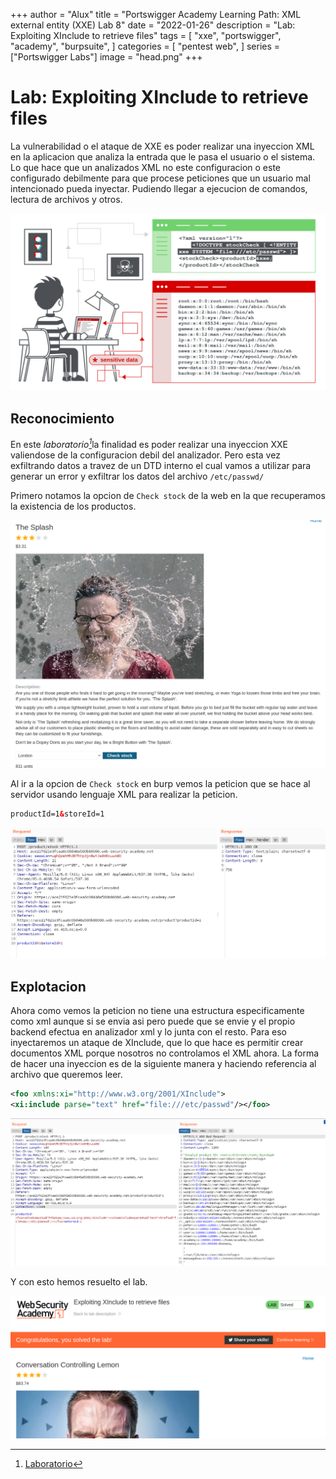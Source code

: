 +++
author = "Alux"
title = "Portswigger Academy Learning Path: XML external entity (XXE) Lab 8"
date = "2022-01-26"
description = "Lab: Exploiting XInclude to retrieve files"
tags = [
    "xxe",
    "portswigger",
    "academy",
    "burpsuite",
]
categories = [
    "pentest web",
]
series = ["Portswigger Labs"]
image = "head.png"
+++

# Lab: Exploiting XInclude to retrieve files

La vulnerabilidad o el ataque de XXE es poder realizar una inyeccion XML en la aplicacion que analiza la entrada que le pasa el usuario o el sistema. Lo que hace que un analizados XML no este configuracion o este configurado debilmente para que procese peticiones que un usuario mal intencionado pueda inyectar. Pudiendo llegar a ejecucion de comandos, lectura de archivos y otros.

![Proceso de XXE](xxe-injection.svg)

## Reconocimiento

En este <cite>laboratorio[^1]</cite>la finalidad es poder realizar una inyeccion XXE valiendose de la configuracion debil del analizador. Pero esta vez exfiltrando datos a travez de un DTD interno el cual vamos a utilizar para generar un error y exfiltrar los datos del archivo `/etc/passwd/`

Primero notamos la opcion de `Check stock` de la web en la que recuperamos la existencia de los productos.

![Check stock](checkstock.png)

Al ir a la opcion de `Check stock` en burp vemos la peticion que se hace al servidor usando lenguaje XML para realizar la peticion.

```xml
productId=1&storeId=1
```

![Peticion para recuperar el stock del producto](request1.png)

## Explotacion

Ahora como vemos la peticion no tiene una estructura especificamente como xml aunque si se envia asi pero puede que se envie y el propio backend efectua en analizador xml y lo junta con el resto. Para eso inyectaremos un ataque de XInclude, que lo que hace es permitir crear documentos XML porque nosotros no controlamos el XML ahora. La forma de hacer una inyeccion es de la siguiente manera y haciendo referencia al archivo que queremos leer.

```xml
<foo xmlns:xi="http://www.w3.org/2001/XInclude">
<xi:include parse="text" href="file:///etc/passwd"/></foo>
```

![Inyeccion XXE para mostrar archivo /etc/passwd](request2.png)

Y con esto hemos resuelto el lab. 

![Laboratorio resuelto](resuelto.png)

[^1]: [Laboratorio](https://portswigger.net/web-security/xxe/lab-xinclude-attack)